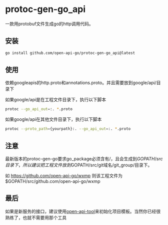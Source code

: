 # protoc-gen-go_api
一款用protobuf文件生成go的http调用代码。

## 安装

```bash
go install github.com/open-api-go/protoc-gen-go_api@latest
```

## 使用

依赖googleapis的http.proto和annotations.proto。并且需要放到google/api/目录下

如果google/api是在工程文件目录下，执行以下脚本

```bash
protoc --go_api_out=:. *.proto
```

如果google/api在其他文件目录下，执行以下脚本

```bash
protoc --proto_path={yourpath}:. --go_api_out=:. *.proto
```

## 注意

最新版本的protoc-gen-go要求go_package必须含有/，且会生成到$GOPATH/src目录下，所以建议把工程文件放到$GOPATH/src/git域名/git_group/目录下。

如 https://github.com/open-api-go/wxmp 则该工程文件为 $GOPATH/src/github.com/open-api-go/wxmp

## 最后

如果是新服务的接口，建议使用[open-api-tool](https://github.com/open-api-go/open-api-tool)来初始化项目模板。当然你已经很熟练了，也就不需要用那个工具

